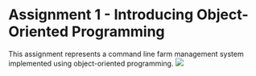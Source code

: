# Assignment 1 - Introducing Object-Oriented Programming
This assignment represents a command line farm management system implemented using object-oriented programming.
<img src="https://i.imgur.com/nKkJjf5.png"> <br>